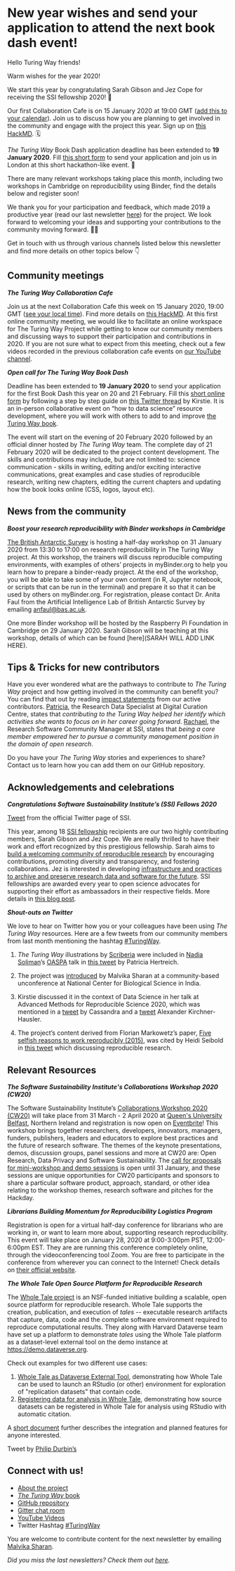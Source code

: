 # New year wishes and send your application to attend the next book dash event!

Hello Turing Way friends!

Warm wishes for the year 2020!

We start this year by congratulating Sarah Gibson and Jez Cope for receiving the SSI fellowship 2020! 🎉

Our first Collaboration Cafe is on 15 January 2020 at 19:00 GMT ([add this to your calendar](https://calendar.google.com/event?action=TEMPLATE&tmeid=XzZjc2o4cDlvNmNxamlvcjZja29qOGNqMTYwczZhY2I0YzVpM2djaGljb3BtNGRiMzY5aDAgdGhldHVyaW5nd2F5QG0&tmsrc=theturingway%40gmail.com)). Join us to discuss how you are planning to get involved in the community and engage with the project this year. Sign up on [this HackMD](https://hackmd.io/sTZZwnYdS3umVWHHHLc6Mw?edit). 🗓

_The Turing Way_ Book Dash application deadline has been extended to **19 January 2020**. Fill [this short form](https://forms.gle/ayYz87UqNoxzJNpn6) to send your application and join us in London at this short hackathon-like event. 📢

There are many relevant workshops taking place this month, including two workshops in Cambridge on reproducibility using Binder, find the details below and register soon!

We thank you for your participation and feedback, which made 2019 a productive year (read our last newsletter [here](https://tinyletter.com/TuringWay/archive)) for the project. We look forward to welcoming your ideas and supporting your contributions to the community moving forward. 💞💞

Get in touch with us through various channels listed below this newsletter and find more details on other topics below 👇

## Community meetings

***The Turing Way Collaboration Cafe***

Join us at the next Collaboration Cafe this week on 15 January 2020, 19:00 GMT ([see your local time](https://arewemeetingyet.com/London/2020-01-15/19:00/TuringWay-CollaborationCafe)). Find more details on [this HackMD](https://hackmd.io/@KirstieJane/CollabCafe). 
At this first online community meeting, we would like to facilitate an online workspace for The Turing Way Project while getting to know our community members and discussing ways to support their participation and contributions in 2020.
If you are not sure what to expect from this meeting, check out a few videos recorded in the previous collaboration cafe events on [our YouTube channel](https://www.youtube.com/channel/UCPDxZv5BMzAw0mPobCbMNuA).
 
***Open call for The Turing Way Book Dash***

Deadline has been extended to **19 January 2020** to send your application for the first Book Dash this year on 20 and 21 February. Fill this [short online form](https://docs.google.com/forms/d/e/1FAIpQLSelc8XvuYfz7uIjS1H_RzaK9JI9w9Pc3IfFT4sethro-_6tlw/viewform) by following a step by step guide on [this Twitter thread](https://twitter.com/kirstie_j/status/1210934696248586241) by Kirstie.
It is an in-person collaborative event on “how to data science” resource development, where you will work with others to add to and improve [the Turing Way book](https://github.com/alan-turing-institute/the-turing-way). 


The event will start on the evening of 20 February 2020 followed by an official dinner hosted by _The Turing Way_ team. The complete day of 21 February 2020 will be dedicated to the project content development. 
The skills and contributions may include, but are not limited to: science communication - skills in writing, editing and/or exciting interactive communications, great examples and case studies of reproducible research, writing new chapters, editing the current chapters and updating how the book looks online (CSS, logos, layout etc). 

## News from the community

***Boost your research reproducibility with Binder workshops in Cambridge***
 
[The British Antarctic Survey](www.bas.ac.uk) is hosting a half-day workshop on 31 January 2020 from 13:30 to 17:00 on research reproducibility in The Turing Way project. 
At this workshop, the trainers will discuss reproducible computing environments, with examples of others’ projects in myBinder.org to help you learn how to prepare a binder-ready project. 
At the end of the workshop, you will be able to take some of your own content (in R, Jupyter notebook, or scripts that can be run in the terminal) and prepare it so that it can be used by others on myBinder.org. 
For registration, please contact Dr. Anita Faul from the Artificial Intelligence Lab of British Antarctic Survey by emailing [anfaul@bas.ac.uk](mailto:anfaul@bas.ac.uk).

One more Binder workshop will be hosted by the Raspberry Pi Foundation in Cambridge on 29 January 2020. Sarah Gibson will be teaching at this workshop, details of which can be found [here](SARAH WILL ADD LINK HERE).

## Tips & Tricks for new contributors

Have you ever wondered what are the pathways to contribute to _The Turing Way_ project and how getting involved in the community can benefit you? 
You can find that out by reading [impact statements](https://github.com/alan-turing-institute/the-turing-way/tree/master/project_management/impact_statements) from our active contributors. 
[Patricia](https://github.com/alan-turing-institute/the-turing-way/blob/master/project_management/impact_statements/patricia_herterich.md), the Research Data Specialist at Digital Curation Centre, states that *contributing to the Turing Way helped her identify which activities she wants to focus on in her career going forward*. 
[Rachael](https://github.com/alan-turing-institute/the-turing-way/blob/master/project_management/impact_statements/rachael-ainsworth.md), the Research Software Community Manager at SSI, states that *being a core member empowered her to pursue a community management position in the domain of open research*. 

Do you have your _The Turing Way_ stories and experiences to share? Contact us to learn how you can add them on our GitHub repository.


## Acknowledgements and celebrations

***Congratulations Software Sustainability Institute’s (SSI) Fellows 2020***


[Tweet](https://twitter.com/SoftwareSaved/status/1215572740381372416?s=20) from the official Twitter page of SSI.

This year, among 18 [SSI fellowship]() recipients are our two highly contributing members, Sarah Gibson and Jez Cope. We are really thrilled to have their work and effort recognized by this prestigious fellowship. 
Sarah aims to [build a welcoming community of reproducible research](https://software.ac.uk/about/fellows/sarah-gibson) by encouraging contributions, promoting diversity and transparency, and fostering collaborations. 
Jez is interested in developing [infrastructure and practices to archive and preserve research data and software for the future](https://software.ac.uk/about/fellows/jez-cope). SSI fellowships are awarded every year to open science advocates for supporting their effort as ambassadors in their respective fields. More details in [this blog post](https://software.ac.uk/blog/2020-01-10-announcing-2020-software-sustainability-institute-fellows).

***Shout-outs on Twitter***

We love to hear on Twitter how you or your colleagues have been using _The Turing Way_ resources. Here are a few tweets from our community members from last month mentioning the hashtag [#TuringWay](https://twitter.com/hashtag/TuringWay?f=live).




1. _The Turing Way_ illustrations by [Scriberia](http://www.scriberia.co.uk/scribing-sketchnotes) were included in [Nadia Soliman](https://twitter.com/Nadia_Soliman_)’s [OASPA](https://twitter.com/OASPA) talk in [this tweet](https://twitter.com/PHerterich/status/1206966606397628416?s=20) by Patricia Hertreich.

2. The project was [introduced](https://twitter.com/MalvikaSharan/status/1201926068812206080?s=20) by Malvika Sharan at a community-based unconference at National Center for Biological Science in India.

3. Kirstie discussed it in the context of Data Science in her talk at Advanced Methods for Reproducible Science 2020, which was mentioned in a [tweet](https://twitter.com/cassgvp/status/1215200442713624577?s=20) by Cassandra and a [tweet](https://twitter.com/KirchnerHausler/status/1215211479038939136?s=20) Alexander Kirchner-Hausler. 

4. The project’s content derived from Florian Markowetz’s paper, [Five selfish reasons to work reproducibly (2015)](https://genomebiology.biomedcentral.com/articles/10.1186/s13059-015-0850-7), was cited by Heidi Seibold in [this tweet](https://twitter.com/HeidiBaya/status/1214486610676506624?s=20) which discussing reproducible research.

## Relevant Resources

***The Software Sustainability Institute's Collaborations Workshop 2020 (CW20)***

The Software Sustainability Institute’s [Collaborations Workshop 2020 (CW20)](http://bit.ly/ssi-cw20) will take place from 31 March - 2 April 2020 at [Queen's University Belfast](http://qub.ac.uk/), Northern Ireland and registration is now open on [Eventbrite](https://www.eventbrite.co.uk/e/collaborations-workshop-2020-cw20-collabw20-tickets-72375437883?aff=TuringWay)! 
This workshop brings together researchers, developers, innovators, managers, funders, publishers, leaders and educators to explore best practices and the future of research software. The themes of the keynote presentations, demos, discussion groups, panel sessions and more at CW20 are: Open Research, Data Privacy and Software Sustainability. 
The [call for proposals for mini-workshop and demo sessions](https://www.software.ac.uk/news/call-proposals-mini-workshops-and-demo-sessions-collaborations-workshop-2020) is open until 31 January, and these sessions are unique opportunities for CW20 participants and sponsors to share a particular software product, approach, standard, or other idea relating to the workshop themes, research software and pitches for the Hackday.



***Librarians Building Momentum for Reproducibility Logistics Program***

Registration is open for a virtual half-day conference for librarians who are working in, or want to learn more about, supporting research reproducibility. 
This event will take place on January 28, 2020 at 9:00-3:00pm PST, 12:00-6:00pm EST. They are are running this conference completely online, through the videoconferencing tool Zoom. 
You are free to participate in the conference from wherever you can connect to the Internet! Check details on [their official website](https://vickysteeves.gitlab.io/librarians-reproducibility/).


***The Whole Tale Open Source Platform for Reproducible Research***

The [Whole Tale project](https://wholetale.org/)  is an NSF-funded initiative building a scalable, open source platform for reproducible research.
Whole Tale supports the creation, publication, and execution of _tales_ -- executable research artifacts that capture, data, code and the complete software environment required to reproduce computational results.
They along with Harvard Dataverse team have set up a platform to demonstrate _tales_ using the Whole Tale platform as a dataset-level external tool on the demo instance at https://demo.dataverse.org.

Check out examples for two different use cases: 
1) [Whole Tale as Dataverse External Tool](https://youtu.be/AoSpQ3A7poY), demonstrating how Whole Tale can be used to launch an RStudio (or other) environment for exploration of "replication datasets" that contain code. 
2) [Registering data for analysis in Whole Tale](https://youtu.be/oWEcFpEUmrU), demonstrating how source datasets can be registered in Whole Tale for analysis using RStudio with automatic citation.

A [short document](https://docs.google.com/document/d/1ln4wUTsBZ1mP9qUGGwfkM6p8bpmPSBRAvAWOkz2U_L) further describes the integration and planned features for anyone interested.


Tweet by [Philip Durbin’s](https://twitter.com/philipdurbin/status/1216709968323391488)

## Connect with us!

- [About the project](https://www.turing.ac.uk/research/research-projects/turing-way-handbook-reproducible-data-science)
- [_The Turing Way_ book](https://the-turing-way.netlify.com)
- [GitHub repository](https://github.com/alan-turing-institute/the-turing-way)
- [Gitter chat room](https://gitter.im/alan-turing-institute/the-turing-way)
- [YouTube Videos](https://www.youtube.com/channel/UCPDxZv5BMzAw0mPobCbMNuA)
- Twitter Hashtag [#TuringWay](https://twitter.com/hashtag/TuringWay?f=live)

You are welcome to contribute content for the next newsletter by
emailing [Malvika Sharan](mailto:msharan@turing.ac.uk).

*Did you miss the last newsletters?*
*Check them out [here](https://tinyletter.com/TuringWay/archive).*
